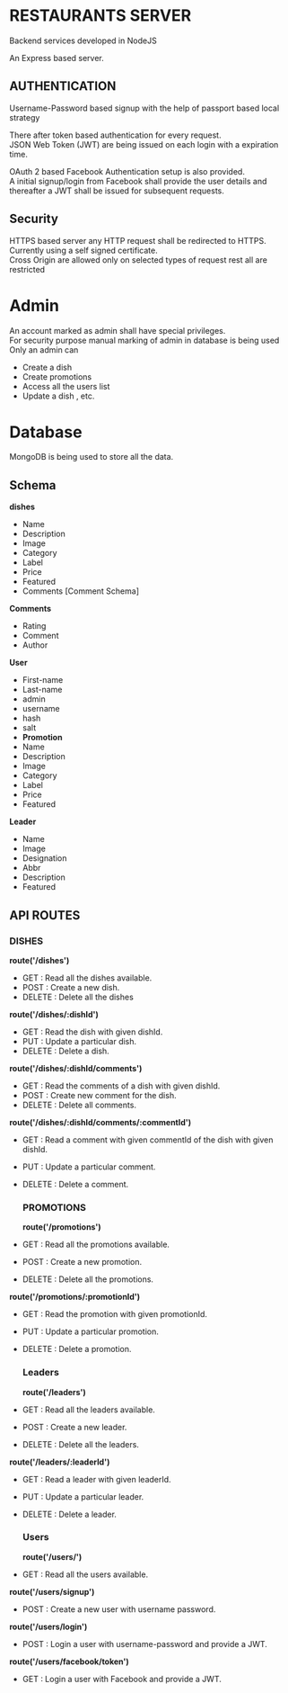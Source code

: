 # RESTAURANTS SERVER

Backend services developed in NodeJS

An Express based server.

## AUTHENTICATION

Username-Password based signup with the help of passport based local strategy

There after token based authentication for every request.  
JSON Web Token (JWT) are being issued on each login with a expiration time.

OAuth 2 based Facebook Authentication setup is also provided.  
A initial signup/login from Facebook shall provide the user details and thereafter a JWT shall be issued for subsequent requests.

## Security

HTTPS based server any HTTP request shall be redirected to HTTPS.  
Currently using a self signed certificate.  
Cross Origin are allowed only on selected types of request rest all are restricted

# Admin

An account marked as admin shall have special privileges.  
For security purpose manual marking of admin in database is being used  
Only an admin can

*   Create a dish
*   Create promotions
*   Access all the users list
*   Update a dish , etc.

# Database

MongoDB is being used to store all the data.

## Schema

**dishes**

*   Name
*   Description
*   Image
*   Category
*   Label
*   Price
*   Featured
*   Comments [Comment Schema]

**Comments**

*   Rating
*   Comment
*   Author

**User**

*   First-name
*   Last-name
*   admin
*   username
*   hash
*   salt
*   **Promotion**
*   Name
*   Description
*   Image
*   Category
*   Label
*   Price
*   Featured

**Leader**

*   Name
*   Image
*   Designation
*   Abbr
*   Description
*   Featured

## API ROUTES

### DISHES

**route('/dishes')**

*   GET : Read all the dishes available.
*   POST : Create a new dish.
*   DELETE : Delete all the dishes

**route('/dishes/:dishId')**

*   GET : Read the dish with given dishId.
*   PUT : Update a particular dish.
*   DELETE : Delete a dish.

**route('/dishes/:dishId/comments')**

*   GET : Read the comments of a dish with given dishId.
*   POST : Create new comment for the dish.
*   DELETE : Delete all comments.

**route('/dishes/:dishId/comments/:commentId')**

*   GET : Read a comment with given commentId of the dish with given dishId.
*   PUT : Update a particular comment.
*   DELETE : Delete a comment.

    ### PROMOTIONS

    **route('/promotions')**
*   GET : Read all the promotions available.
*   POST : Create a new promotion.
*   DELETE : Delete all the promotions.

**route('/promotions/:promotionId')**

*   GET : Read the promotion with given promotionId.
*   PUT : Update a particular promotion.
*   DELETE : Delete a promotion.

    ### Leaders

    **route('/leaders')**
*   GET : Read all the leaders available.
*   POST : Create a new leader.
*   DELETE : Delete all the leaders.

**route('/leaders/:leaderId')**

*   GET : Read a leader with given leaderId.
*   PUT : Update a particular leader.
*   DELETE : Delete a leader.

    ### Users

    **route('/users/')**
*   GET : Read all the users available.

**route('/users/signup')**

*   POST : Create a new user with username password.

**route('/users/login')**

*   POST : Login a user with username-password and provide a JWT.

**route('/users/facebook/token')**

*   GET : Login a user with Facebook and provide a JWT.

